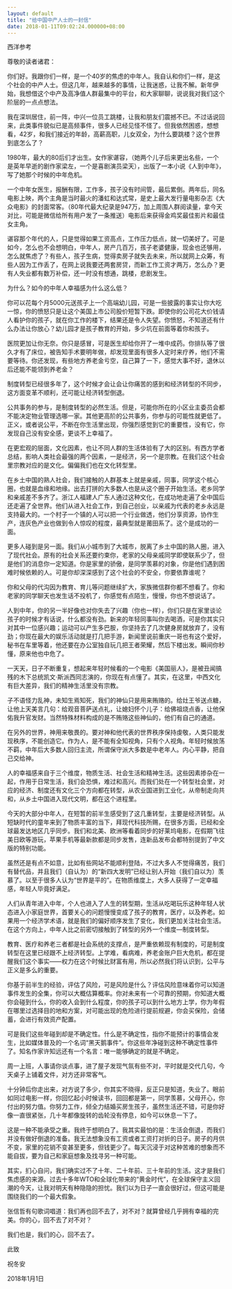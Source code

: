 ```yaml
---
layout: default
title: "给中国中产人士的一封信"
date: 2018-01-11T09:02:24.000000+08:00
---
```


西洋参考

尊敬的读者诸君：

你们好。我跟你们一样，是一个40岁的焦虑的中年人。我自认和你们一样，是这个社会的中产人士。但这几年，越来越多的事情，让我迷惑，让我不解。新年伊始，我想借这个中产及高净值人群最集中的平台，和大家聊聊，说说我对我们这个阶层的一点点想法。

我在深圳居住，前一阵，中兴一位员工跳楼，让我和朋友们震撼不已。不过话说回来，此类事件貌似已是高频事件，很多人已经见怪不怪了。但我依然困惑，想想看，42岁，和我们接近的年龄，高薪高职，儿女双全，为什么要跳楼？这个世界到底怎么了？

1980年，最大的80后们才出生。女作家谌容，（她两个儿子后来更出名些，一个是英年早逝的剧作家梁左，一个是喜剧演员梁天），出版了一本小说《人到中年》，写了她那个时候的中年危机。

一个中年女医生，报酬有限，工作多，孩子没有时间管，最后累倒。两年后，同名电影上映，两个主角是当时最火的潘虹和达式常，是史上最大发行量电影杂志《大众电影》的封面常客。（80年代最大纪录是947万，加上周围人群阅读量，拿今天对比，可能是微信给所有用户发了一条推送）电影后来获得金鸡奖最佳影片和最佳女主角。

谌容那个年代的人，只是觉得如果工资高点，工作压力低点，就一切美好了。可是如今，怎么也不会想明白，中年人，房产几百万，孩子老婆健康，现金也还够用，怎么就焦虑了？有些人，孩子生病，觉得卖房子就失去未来，所以就网上众筹，有些人因为工作丢了，在网上说我要还两套房贷，而新工作工资才两万，怎么办？更有人失业都有数万补偿，还一时没有想通，跳楼，悲剧发生。

为什么？如今的中年人幸福感为什么这么低？

你可以花每个月5000元送孩子上一个高端幼儿园，可是一些披露的事实让你大吃一惊，你的愤怒只是让这个美国上市公司股价短暂下跌。即使你的公司花大价钱请人看护你的孩子，就在你工作的楼下，结果还是令人失望。你愤怒，不知道还有什么办法让你放心？幼儿园才是孩子教育的开始，多少坑在前面等着你和孩子。

医院更加让你无奈。你只是感冒，可是医生却给你开了一堆中成药。你排队等了很久才有了床位，被告知手术要明年做，却发现里面有很多人定时来疗养，他们不需要等待。你还发现，有些地方养老金亏空，自己算了一下，感觉大事不好，退休以后还能不能领到养老金？

制度转型已经很多年了，这个时候才会让会让你痛苦的感到和经济转型的不同步，这方面变革不顺利，还可能让经济转型倒退。

公共事务的参与，是制度转型的必然生活。但是，可能你所在的小区业主委员会都不能决定物业管理选哪一家。其他更高阶的公共事务，你参与的可能性就更低了。正义，或者说公平，不断在你生活里出现，你强烈感觉到它的重要性，没有它，你发现自己没有安全感，更谈不上幸福了。

在更宏观的层面，文化因素，也让不同人群的生活体验有了大的区别。有西方学者总结，影响人类社会最强的两个因素，一是经济，另一个是宗教。在我们这个社会里宗教对应的是文化。偏偏我们也在文化转型里。

在乡土中国的熟人社会，我们接触的人群基本上就是亲戚，同事，同学这个核心圈，也就是血缘和地缘。出去打拼的大多数人也是从这个圈子开始生活。老乡同学和亲戚差不多齐了。浙江人福建人广东人通过这种文化，在成功地走遍了全中国后还走遍了全世界。他们从进入社会工作，到自己创业，以亲戚为代表的老乡永远是支持最大的。一个村子一个镇的人可以把一个行业做透，他们分享资源，协作生产，连灰色产业也做到令人惊叹的程度，最典型就是莆田系了。这个是成功的一面。

更多人碰到是另一面。我们从小城市到了大城市，脱离了乡土中国的熟人圈，进入了现代社会。原有的社会关系还要约束你，老家的父母亲戚同学即使联系少了，但是他们的消息你一定知道。你是家里的骄傲，是同学羡慕的对象，你是他们遇到困难时候依赖的人。可是你却深深感到了这个社会的不安全，你要依靠谁呢？

你和父母的代沟因为教育、育儿等问题继续扩大，家族微信群你都不想看了。你和老家的同学聊天也发生话不投机了，你感觉有点陌生，慢慢，你也不想说话了。

人到中年，你的另一半好像也对你失去了兴趣（你也一样），你们只是在家里谈论孩子的时候才有话说，什么都没有劲。新来的年轻同事叫你去喝酒，可是你其实只对其中一位感兴趣；运动可以产生多巴胺，你坚持去了几次健身房就放弃了，没有劲；你现在最大的娱乐活动就是打几把手游，新闻里说前重庆一哥也有这个爱好，秘书在车里等着，他还要在办公室独自玩几把王者荣耀，然后下楼出发。瞬间你秒懂，原来他也中危了。

一天天，日子不断重复，想起来年轻时候看的一个电影《美国丽人》，是被丑闻搞残的木下总统凯文·斯派西同志演的，你现在有点懂了。其实，在这里，中西文化有巨大差异，我们的精神生活里没有宗教。

子不语怪力乱神，未知生焉知死，我们的神仙只是用来贿赂的。给灶王爷送点糖，让他上天美言几句：给观音菩萨送点礼，让媳妇怀个儿子：给佛祖烧点香，让他保佑我升官发财。当然特殊材料构成的是不贿赂这些神仙的，他们有自己的通道。

在另外的世界，神用来敬畏的。要对神和他代表的世界秩序保持虔敬，人类只能发现秩序，不能创造它。作为人，是不能有全知视角，只有个人视角。年轻时候放荡不羁，中年后大多数人回归主流，所谓保守派大多数是中老年人。内心平静，把自己交给神。

人的幸福感来自于三个维度，物质生活、社会生活和精神生活。这些因素掺杂在一起，作用于日常生活，我们会恐惧，难过和高兴。而我们处在一个转型社会里，对应的经济、制度还有文化三个方向都在转型，从农业国进到工业化，从帝制走向共和，从乡土中国进入现代文明，都在这个进程里。

今天的大部分中年人，在短暂的前半生感受到了这几重转型，主要是经济转型。从短缺时代的童年来到了物质丰富的当下，拜现代科技所赐，在很多方面，已经和全球最发达地区几乎同步。我们和北美、欧洲等看着同步的好莱坞电影，在假期飞往美日欧等游玩，苹果手机等最新款都是同步发售，连新品发布会都特别提到了中文版的特别功能。

虽然还是有点不如意，比如有些网站不能顺利登陆，不过大多人不觉得痛苦，我们有替代品，并且我们（自认为）的‌‌‌‌“新四大发明‌‌‌‌”已经让别人开始（我们自以为）羡慕了。以至于很多人认为‌‌‌‌“世界是平的‌‌‌‌”。在物质维度上，大多人获得了一定幸福感，年轻人毕竟好满足。

人们从青年进入中年，个人也进入了人生的转型期，生活从吃喝玩乐这种年轻人状态进入小家庭世界，首要关心的问题慢慢变成了孩子的教育，医疗，以及养老。如果用一个经济学术语，就是我们的偏好顺序发生了变化，我们更加关注社会生活。在这个方向上，中年人比之前密切接触到了转型的另外一个维度—制度转型。

教育、医疗和养老三者都是社会系统的支撑点，是严重依赖现有制度的，可是制度转型在这里已经跟不上经济转型。上学难，看病难，养老金账户巨大危机，都在提醒我们这个事实——权力在这个时候比财富有用，所以必然我们将认识到，公平与正义是多么的重要。

你基于前半生的经验，评估了风险，可是风险是什么？评估风险意味着你可以知道事件发生的全集，你可以大概估算概率。你对未来有一个可靠的预期，你知道大概你会碰到什么，你的收入会到什么程度，你的孩子可以到什么地方上学，你为年假在哪里过选择目的地和方案，对可能出现的危险进行提前规避，你会买保险，会储蓄，会进行有效资产配置。

可是我们这些年碰到却是不确定性。什么是不确定性，指你不能预计的事情会发生，比如媒体普及的一个名词‌‌‌‌“黑天鹅事件‌‌‌‌”。你这些年净碰到这种不确定性事件了。知名作家许知远还有一个名言：唯一能够确定的就是不确定。

周一上班，人事请你谈点事，进了屋子发现气氛有些不对，平时就是交代几句，今天桌子上铺着文件，对方还非常客气。

十分钟后你走出来，对方说了多少，你其实不晓得，反正只是知道，失业了。眼前如同过电影一样，你回忆起小时候读书，回回都是第一，同学羡慕，父母开心，你付出的努力值。你努力工作，倾全力结婚买房生孩子，虽然生活还不错，可是你好像一直很紧张，几十年都像旋转的齿轮没有停息，如今可以休息一下了。

这是一种不能承受之重。我终于想明白了。我其实最怕的是：生活会倒退，而我们并没有做好倒退的准备。我无法想象没有工资或者工资打对折的日子。房子的月供不变，家里的花销不变甚至更多，但钱更少了。每天沉浸于对这种苦难的想象而不能自拔，要为自己和家庭想象及找寻另一种可能。

其实，扪心自问，我们确实过不了十年、二十年前、三十年前的生活。这才是我们焦虑感的来源。过去十多年WTO和全球化带来的‌‌‌‌“黄金时代‌‌‌‌”，在全球保守主义回潮的今天，让我对明天有种隐隐的担忧。我们以为日子一直会很好过，但这可能是围绕我们的一个最大假象。

张信哲有句歌词唱道：我们再也回不去了，对不对？就算曾经几乎拥有幸福的完美。你的心，回不去了对不对？

我们也是，我们的心，回不去了。

此致

祝冬安

2018年1月1日


